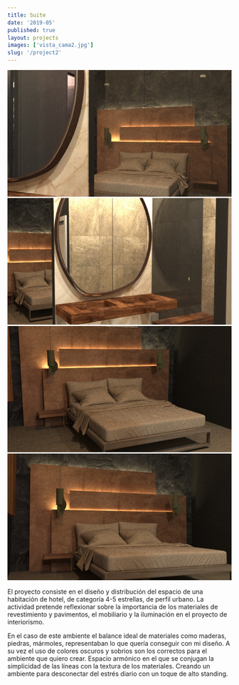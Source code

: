 ```yaml
---
title: Suite
date: '2019-05'
published: true
layout: projects
images: ['vista_cama2.jpg']
slug: '/project2'
---
```


<div class="gallery">
    <div class="row justify-content-center gallery__row">
        <div class="col-md-5 gallery__row__column">
          <img alt="01" src="../images/project2/desde_bany.jpg" />
        </div>
        <div class="col-md-5 gallery__row__column">
          <img alt="01" src="../images/project2/vista_espejo.jpg" />
        </div>
    </div>
    <div class="row justify-content-center gallery__row">
        <div class="col-md-5 gallery__row__column">
          <img alt="01" src="../images/project2/vista_cama.jpg" />
        </div>
        <div class="col-md-5 gallery__row__column">
          <img alt="01" src="../images/project2/vista_cama2.jpg" />
        </div>
    </div>
</div>


El proyecto consiste en el diseño y distribución del espacio de una habitación de hotel, de categoría 4-5 estrellas, de perfil urbano.
La actividad pretende reflexionar sobre la importancia de los materiales de revestimiento y pavimentos, el mobiliario y la iluminación en el proyecto de interiorismo.

En el caso de este ambiente el balance ideal de materiales como maderas, piedras, mármoles, representaban lo que quería conseguir con mi diseño. A su vez el uso de colores oscuros y sobrios son los correctos para el ambiente que quiero crear.
Espacio armónico en el que se conjugan la simplicidad de las líneas con la textura de los materiales. Creando un ambiente para desconectar del estrés diario con un toque de alto standing.
